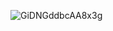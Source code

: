 
![GiDNGddbcAA8x3g](https://github.com/user-attachments/assets/c0628720-32ed-4856-8a2a-7062e2547d4a)
